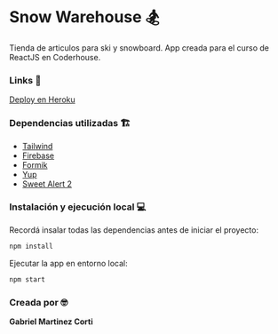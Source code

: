 # Snow Warehouse 🏂

Tienda de articulos para ski y snowboard.
App creada para el curso de ReactJS en Coderhouse.

### Links 🔗
[Deploy en Heroku](https://swa-coder.herokuapp.com/)

### Dependencias utilizadas 🏗️
* [Tailwind](https://tailwindcss.com/docs)
* [Firebase](https://firebase.google.com/)
* [Formik](https://formik.org/)
* [Yup](https://github.com/jquense/yup)
* [Sweet Alert 2](https://sweetalert2.github.io/)

### Instalación y ejecución local 💻
Recordá insalar todas las dependencias antes de iniciar el proyecto:
```bash
npm install
```

Ejecutar la app en entorno local:
```bash
npm start
```

### Creada por 🤓
**Gabriel Martinez Corti**







